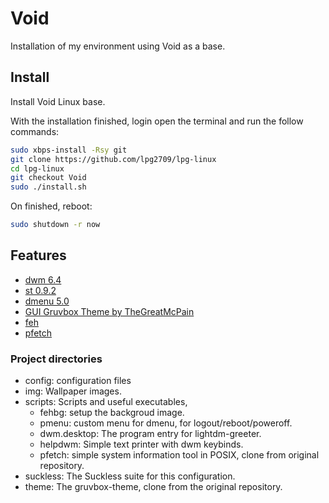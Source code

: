 # Void

Installation of my environment using Void as a base.

## Install

Install Void Linux base.

With the installation finished, login open the terminal and run the follow
commands:

```sh
sudo xbps-install -Rsy git
git clone https://github.com/lpg2709/lpg-linux
cd lpg-linux
git checkout Void
sudo ./install.sh
```

On finished, reboot:

```sh
sudo shutdown -r now
```

## Features

- [dwm 6.4](https://dwm.suckless.org/)
- [st 0.9.2](https://st.suckless.org/)
- [dmenu 5.0](https://tools.suckless.org/dmenu/)
- [GUI Gruvbox Theme by TheGreatMcPain](https://github.com/TheGreatMcPain/gruvbox-material-gtk)
- [feh](https://feh.finalrewind.org/)
- [pfetch](https://github.com/dylanaraps/pfetch)

### Project directories

- config: configuration files
- img: Wallpaper images.
- scripts: Scripts and useful executables,
  - fehbg: setup the backgroud image.
  - pmenu: custom menu for dmenu, for logout/reboot/poweroff.
  - dwm.desktop: The program entry for lightdm-greeter.
  - helpdwm: Simple text printer with dwm keybinds.
  - pfetch: simple system information tool in POSIX, clone from original repository.
- suckless: The Suckless suite for this configuration.
- theme: The gruvbox-theme, clone from the original repository.
